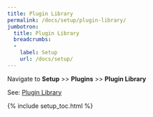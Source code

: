 ```yaml
---
title: Plugin Library
permalink: /docs/setup/plugin-library/
jumbotron:
  title: Plugin Library
  breadcrumbs:
  - 
    label: Setup
    url: /docs/setup/
---
```


Navigate to **Setup** >> **Plugins** >> **Plugin Library**

See: [Plugin Library](/docs/plugins/#library)

{% include setup_toc.html %}